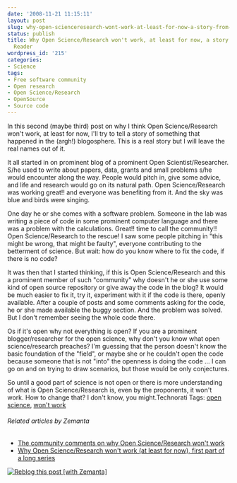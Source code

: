 ```yaml
---
date: '2008-11-21 11:15:11'
layout: post
slug: why-open-scienceresearch-wont-work-at-least-for-now-a-story-from-google-reader
status: publish
title: Why Open Science/Research won't work, at least for now, a story from Google
  Reader
wordpress_id: '215'
categories:
- Science
tags:
- Free software community
- Open research
- Open Science/Research
- OpenSource
- Source code
---
```


In this second (maybe third) post on why I think Open Science/Research won't work, at least for now, I'll try to tell a story of something that happened in the (argh!) blogosphere. This is a real story but I will leave the real names out of it.

It all started in on prominent blog of a prominent Open Scientist/Researcher. S/he used to write about papers, data, grants and small problems s/he would encounter along the way. People would pitch in, give some advice, and life and research would go on its natural path. Open Science/Research was working great!! and everyone was benefiting from it. And the sky was blue and birds were singing.

One day he or she comes with a software problem. Someone in the lab was writing a piece of code in some prominent computer language and there was a problem with the calculations. Great!! time to call the community!! Open Science/Research to the rescue! I saw some people pitching in "this might be wrong, that might be faulty", everyone contributing to the betterment of science. But wait: how do you know where to fix the code, if there is no code?

It was then that I started thinking, if this is Open Science/Research and this a prominent member of such "community" why doesn't he or she use some kind of open source repository or give away the code in the blog? It would be much easier to fix it, try it, experiment with it if the code is there, openly available. After a couple of posts and some comments asking for the code, he or she made available the buggy section. And the problem was solved. But I don't remember seeing the whole code there.

Os if it's open why not everything is open? If you are a prominent blogger/researcher for the open science, why don't you know what open science/research preaches? I'm guessing that the person doesn't know the basic foundation of the "field", or maybe she or he couldn't open the code because someone that is not "into" the openness is doing the code ... I can go on and on trying to draw scenarios, but those would be only conjectures.

So until a good part of science is not open or there is more understanding of what is Open Science/Research is, even by the proponents, it won't work. How to change that? I don't know, you might.Technorati Tags: [open science](http://technorati.com/tag/open%20science), [won't work](http://technorati.com/tag/won%27t%20work)

###### Related articles by Zemanta

  * [The community comments on why Open Science/Research won't work](http://blindscientist.genedrift.org/2008/11/16/the-community-comments-on-why-open-scienceresearch-wont-work/)
  * [Why Open Science/Research won't work (at least for now), first part of a long series](http://blindscientist.genedrift.org/2008/11/13/why-open-scienceresearch-wont-work-at-least-for-now-first-part-of-a-long-series/)




[![Reblog this post [with Zemanta]](http://img.zemanta.com/reblog_e.png?x-id=9c2a4f3d-c616-449e-bb60-30828f4bfd93)](http://reblog.zemanta.com/zemified/9c2a4f3d-c616-449e-bb60-30828f4bfd93/)
